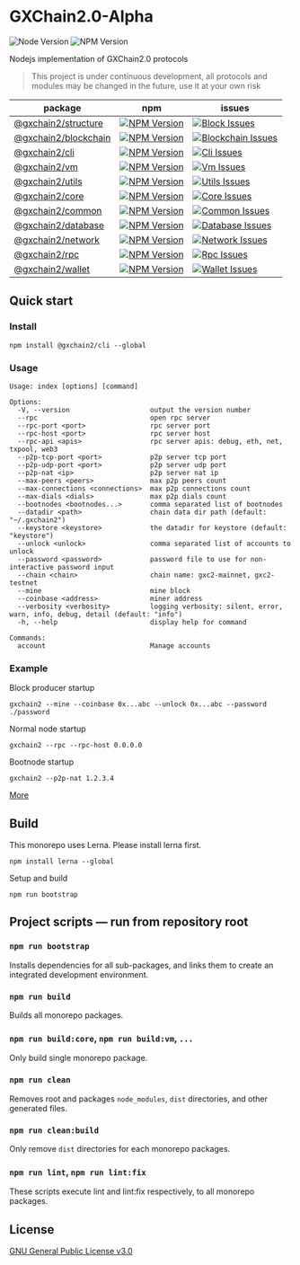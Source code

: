 # GXChain2.0-Alpha

![Node Version](https://img.shields.io/badge/node-%e2%89%a5v14.0.0-blue)
![NPM Version](https://img.shields.io/badge/npm-%E2%89%A5v6.0.0-blue)

Nodejs implementation of GXChain2.0 protocols

> This project is under continuous development, all protocols and modules may be changed in the future, use it at your own risk

| package                                    | npm                                                          | issues                                                           |
| ------------------------------------------ | ------------------------------------------------------------ | ---------------------------------------------------------------- |
| [@gxchain2/structure][structure-package]   | [![NPM Version][structure-npm-version]][structure-npm-url]   | [![Block Issues][structure-issues]][structure-issues-url]        |
| [@gxchain2/blockchain][blockchain-package] | [![NPM Version][blockchain-npm-version]][blockchain-npm-url] | [![Blockchain Issues][blockchain-issues]][blockchain-issues-url] |
| [@gxchain2/cli][cli-package]               | [![NPM Version][cli-npm-version]][cli-npm-url]               | [![Cli Issues][cli-issues]][cli-issues-url]                      |
| [@gxchain2/vm][vm-package]                 | [![NPM Version][vm-npm-version]][vm-npm-url]                 | [![Vm Issues][vm-issues]][vm-issues-url]                         |
| [@gxchain2/utils][utils-package]           | [![NPM Version][utils-npm-version]][utils-npm-url]           | [![Utils Issues][utils-issues]][utils-issues-url]                |
| [@gxchain2/core][core-package]             | [![NPM Version][core-npm-version]][core-npm-url]             | [![Core Issues][core-issues]][core-issues-url]                   |
| [@gxchain2/common][common-package]         | [![NPM Version][common-npm-version]][common-npm-url]         | [![Common Issues][common-issues]][common-issues-url]             |
| [@gxchain2/database][database-package]     | [![NPM Version][database-npm-version]][database-npm-url]     | [![Database Issues][database-issues]][database-issues-url]       |
| [@gxchain2/network][network-package]       | [![NPM Version][network-npm-version]][network-npm-url]       | [![Network Issues][network-issues]][network-issues-url]          |
| [@gxchain2/rpc][rpc-package]               | [![NPM Version][rpc-npm-version]][rpc-npm-url]               | [![Rpc Issues][rpc-issues]][rpc-issues-url]                      |
| [@gxchain2/wallet][wallet-package]         | [![NPM Version][wallet-npm-version]][wallet-npm-url]         | [![Wallet Issues][wallet-issues]][wallet-issues-url]             |

## Quick start

### Install

```
npm install @gxchain2/cli --global
```

### Usage

```
Usage: index [options] [command]

Options:
  -V, --version                    output the version number
  --rpc                            open rpc server
  --rpc-port <port>                rpc server port
  --rpc-host <port>                rpc server host
  --rpc-api <apis>                 rpc server apis: debug, eth, net, txpool, web3
  --p2p-tcp-port <port>            p2p server tcp port
  --p2p-udp-port <port>            p2p server udp port
  --p2p-nat <ip>                   p2p server nat ip
  --max-peers <peers>              max p2p peers count
  --max-connections <connections>  max p2p connections count
  --max-dials <dials>              max p2p dials count
  --bootnodes <bootnodes...>       comma separated list of bootnodes
  --datadir <path>                 chain data dir path (default: "~/.gxchain2")
  --keystore <keystore>            the datadir for keystore (default: "keystore")
  --unlock <unlock>                comma separated list of accounts to unlock
  --password <password>            password file to use for non-interactive password input
  --chain <chain>                  chain name: gxc2-mainnet, gxc2-testnet
  --mine                           mine block
  --coinbase <address>             miner address
  --verbosity <verbosity>          logging verbosity: silent, error, warn, info, debug, detail (default: "info")
  -h, --help                       display help for command

Commands:
  account                          Manage accounts
```

### Example

Block producer startup

```
gxchain2 --mine --coinbase 0x...abc --unlock 0x...abc --password ./password
```

Normal node startup

```
gxchain2 --rpc --rpc-host 0.0.0.0
```

Bootnode startup

```
gxchain2 --p2p-nat 1.2.3.4
```

[More](./packages/cli)

## Build

This monorepo uses Lerna. Please install lerna first.

```
npm install lerna --global
```

Setup and build

```
npm run bootstrap
```

## Project scripts — run from repository root

### `npm run bootstrap`

Installs dependencies for all sub-packages, and links them to create an integrated development environment.

### `npm run build`

Builds all monorepo packages.

### `npm run build:core`, `npm run build:vm`, `...`

Only build single monorepo package.

### `npm run clean`

Removes root and packages `node_modules`, `dist` directories, and other generated files.

### `npm run clean:build`

Only remove `dist` directories for each monorepo packages.

### `npm run lint`, `npm run lint:fix`

These scripts execute lint and lint:fix respectively, to all monorepo packages.

## License

[GNU General Public License v3.0](https://www.gnu.org/licenses/gpl-3.0.en.html)

[structure-package]: ./packages/structure
[structure-npm-version]: https://img.shields.io/npm/v/@gxchain2/structure
[structure-npm-url]: https://www.npmjs.org/package/@gxchain2/structure
[structure-issues]: https://img.shields.io/github/issues/gxchain/gxchain2/package:%20structure?label=issues
[structure-issues-url]: https://github.com/gxchain/gxchain2/issues?q=is%3Aopen+is%3Aissue+label%3A"package%3A+structure"
[blockchain-package]: ./packages/blockchain
[blockchain-npm-version]: https://img.shields.io/npm/v/@gxchain2/blockchain
[blockchain-npm-url]: https://www.npmjs.org/package/@gxchain2/blockchain
[blockchain-issues]: https://img.shields.io/github/issues/gxchain/gxchain2/package:%20blockchain?label=issues
[blockchain-issues-url]: https://github.com/gxchain/gxchain2/issues?q=is%3Aopen+is%3Aissue+label%3A"package%3A+blockchain"
[cli-package]: ./packages/cli
[cli-npm-version]: https://img.shields.io/npm/v/@gxchain2/cli
[cli-npm-url]: https://www.npmjs.org/package/@gxchain2/cli
[cli-issues]: https://img.shields.io/github/issues/gxchain/gxchain2/package:%20cli?label=issues
[cli-issues-url]: https://github.com/gxchain/gxchain2/issues?q=is%3Aopen+is%3Aissue+label%3A"package%3A+cli"
[vm-package]: ./packages/vm
[vm-npm-version]: https://img.shields.io/npm/v/@gxchain2/vm
[vm-npm-url]: https://www.npmjs.org/package/@gxchain2/vm
[vm-issues]: https://img.shields.io/github/issues/gxchain/gxchain2/package:%20vm?label=issues
[vm-issues-url]: https://github.com/gxchain/gxchain2/issues?q=is%3Aopen+is%3Aissue+label%3A"package%3A+vm"
[utils-package]: ./packages/utils
[utils-npm-version]: https://img.shields.io/npm/v/@gxchain2/utils
[utils-npm-url]: https://www.npmjs.org/package/@gxchain2/utils
[utils-issues]: https://img.shields.io/github/issues/gxchain/gxchain2/package:%20utils?label=issues
[utils-issues-url]: https://github.com/gxchain/gxchain2/issues?q=is%3Aopen+is%3Aissue+label%3A"package%3A+utils"
[core-package]: ./packages/core
[core-npm-version]: https://img.shields.io/npm/v/@gxchain2/core
[core-npm-url]: https://www.npmjs.org/package/@gxchain2/core
[core-issues]: https://img.shields.io/github/issues/gxchain/gxchain2/package:%20core?label=issues
[core-issues-url]: https://github.com/gxchain/gxchain2/issues?q=is%3Aopen+is%3Aissue+label%3A"package%3A+core"
[common-package]: ./packages/common
[common-npm-version]: https://img.shields.io/npm/v/@gxchain2/common
[common-npm-url]: https://www.npmjs.org/package/@gxchain2/common
[common-issues]: https://img.shields.io/github/issues/gxchain/gxchain2/package:%20common?label=issues
[common-issues-url]: https://github.com/gxchain/gxchain2/issues?q=is%3Aopen+is%3Aissue+label%3A"package%3A+common"
[database-package]: ./packages/database
[database-npm-version]: https://img.shields.io/npm/v/@gxchain2/database
[database-npm-url]: https://www.npmjs.org/package/@gxchain2/database
[database-issues]: https://img.shields.io/github/issues/gxchain/gxchain2/package:%20database?label=issues
[database-issues-url]: https://github.com/gxchain/gxchain2/issues?q=is%3Aopen+is%3Aissue+label%3A"package%3A+database"
[network-package]: ./packages/network
[network-npm-version]: https://img.shields.io/npm/v/@gxchain2/network
[network-npm-url]: https://www.npmjs.org/package/@gxchain2/network
[network-issues]: https://img.shields.io/github/issues/gxchain/gxchain2/package:%20network?label=issues
[network-issues-url]: https://github.com/gxchain/gxchain2/issues?q=is%3Aopen+is%3Aissue+label%3A"package%3A+network"
[rpc-package]: ./packages/rpc
[rpc-npm-version]: https://img.shields.io/npm/v/@gxchain2/rpc
[rpc-npm-url]: https://www.npmjs.org/package/@gxchain2/rpc
[rpc-issues]: https://img.shields.io/github/issues/gxchain/gxchain2/package:%20rpc?label=issues
[rpc-issues-url]: https://github.com/gxchain/gxchain2/issues?q=is%3Aopen+is%3Aissue+label%3A"package%3A+rpc"
[wallet-package]: ./packages/wallet
[wallet-npm-version]: https://img.shields.io/npm/v/@gxchain2/wallet
[wallet-npm-url]: https://www.npmjs.org/package/@gxchain2/wallet
[wallet-issues]: https://img.shields.io/github/issues/gxchain/gxchain2/package:%20wallet?label=issues
[wallet-issues-url]: https://github.com/gxchain/gxchain2/issues?q=is%3Aopen+is%3Aissue+label%3A"package%3A+wallet"
